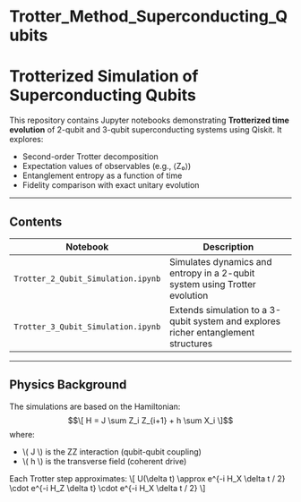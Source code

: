 # Trotter_Method_Superconducting_Qubits

# Trotterized Simulation of Superconducting Qubits

This repository contains Jupyter notebooks demonstrating **Trotterized time evolution** of 2-qubit and 3-qubit superconducting systems using Qiskit. It explores:

- Second-order Trotter decomposition
- Expectation values of observables (e.g., ⟨Z₀⟩)
- Entanglement entropy as a function of time
- Fidelity comparison with exact unitary evolution

---

## Contents

| Notebook | Description |
|----------|-------------|
| `Trotter_2_Qubit_Simulation.ipynb` | Simulates dynamics and entropy in a 2-qubit system using Trotter evolution |
| `Trotter_3_Qubit_Simulation.ipynb` | Extends simulation to a 3-qubit system and explores richer entanglement structures |

---

## Physics Background

The simulations are based on the Hamiltonian:
$$\[
H = J \sum Z_i Z_{i+1} + h \sum X_i
\]$$
where:
- \\( J \\) is the ZZ interaction (qubit-qubit coupling)
- \\( h \\) is the transverse field (coherent drive)

Each Trotter step approximates:
\\[
U(\delta t) \approx e^{-i H_X \delta t / 2} \cdot e^{-i H_Z \delta t} \cdot e^{-i H_X \delta t / 2}
\\]

